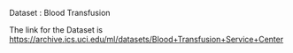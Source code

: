 Dataset : Blood Transfusion

The link for the Dataset is https://archive.ics.uci.edu/ml/datasets/Blood+Transfusion+Service+Center

